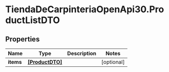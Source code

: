 # TiendaDeCarpinteriaOpenApi30.ProductListDTO

## Properties

Name | Type | Description | Notes
------------ | ------------- | ------------- | -------------
**items** | [**[ProductDTO]**](ProductDTO.md) |  | [optional] 


